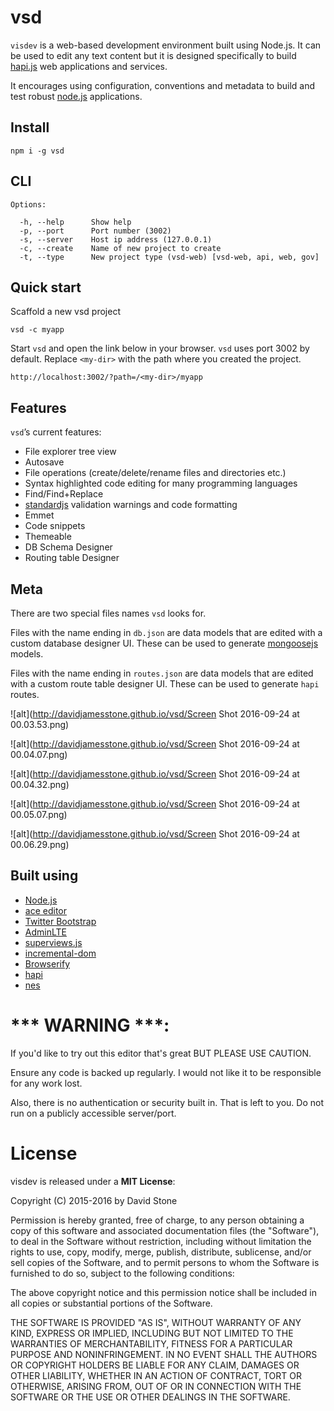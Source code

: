# vsd

`visdev` is a web-based development environment built using Node.js.
It can be used to edit any text content but it is designed specifically to build [hapi.js](http://hapijs.com) web applications and services.

It encourages using configuration, conventions and metadata to build and test robust [node.js](https://nodejs.org/) applications.

## Install
`npm i -g vsd`

## CLI
```
Options:

  -h, --help      Show help
  -p, --port      Port number (3002)
  -s, --server    Host ip address (127.0.0.1)
  -c, --create    Name of new project to create
  -t, --type      New project type (vsd-web) [vsd-web, api, web, gov]
```

## Quick start

Scaffold a new vsd project

`vsd -c myapp`

Start `vsd` and open the link below in your browser.
`vsd` uses port 3002 by default. 
Replace `<my-dir>` with the path where you created the project. 

`http://localhost:3002/?path=/<my-dir>/myapp`

## Features

`vsd`’s current features:

- File explorer tree view
- Autosave
- File operations (create/delete/rename files and directories etc.)
- Syntax highlighted code editing for many programming languages
- Find/Find+Replace
- [standardjs](standardjs.com) validation warnings and code formatting
- Emmet
- Code snippets
- Themeable
- DB Schema Designer
- Routing table Designer


## Meta

There are two special files names `vsd` looks for. 

Files with the name ending in `db.json` are data models that are edited with a custom database designer UI.
These can be used to generate [mongoosejs](http://mongoosejs.com/) models.

Files with the name ending in `routes.json` are data models that are edited with a custom route table designer UI.
These can be used to generate `hapi` routes.

![alt](http://davidjamesstone.github.io/vsd/Screen Shot 2016-09-24 at 00.03.53.png)

![alt](http://davidjamesstone.github.io/vsd/Screen Shot 2016-09-24 at 00.04.07.png)

![alt](http://davidjamesstone.github.io/vsd/Screen Shot 2016-09-24 at 00.04.32.png)

![alt](http://davidjamesstone.github.io/vsd/Screen Shot 2016-09-24 at 00.05.07.png)

![alt](http://davidjamesstone.github.io/vsd/Screen Shot 2016-09-24 at 00.06.29.png)

## Built using

- [Node.js](https://github.com/joyent/node)
- [ace editor](https://github.com/ajaxorg/ace)
- [Twitter Bootstrap](https://github.com/twbs/bootstrap)
- [AdminLTE](https://almsaeedstudio.com/themes/AdminLTE/index2.html)
- [superviews.js](https://github.com/davidjamesstone/superviews.js)
- [incremental-dom](http://google.github.io/incremental-dom)
- [Browserify](https://github.com/substack/node-browserify)
- [hapi](https://github.com/hapijs/hapi)
- [nes](https://github.com/hapijs/nes)

*** WARNING ***:
================
If you'd like to try out this editor that's great BUT PLEASE USE CAUTION.

Ensure any code is backed up regularly.
I would not like it to be responsible for any work lost.

Also, there is no authentication or security built in. That is left to you. Do not run on a publicly accessible server/port.

License
=======

visdev is released under a **MIT License**:

Copyright (C) 2015-2016 by David Stone

Permission is hereby granted, free of charge, to any person obtaining a copy
of this software and associated documentation files (the "Software"), to deal
in the Software without restriction, including without limitation the rights
to use, copy, modify, merge, publish, distribute, sublicense, and/or sell
copies of the Software, and to permit persons to whom the Software is
furnished to do so, subject to the following conditions:

The above copyright notice and this permission notice shall be included in
all copies or substantial portions of the Software.

THE SOFTWARE IS PROVIDED "AS IS", WITHOUT WARRANTY OF ANY KIND, EXPRESS OR
IMPLIED, INCLUDING BUT NOT LIMITED TO THE WARRANTIES OF MERCHANTABILITY,
FITNESS FOR A PARTICULAR PURPOSE AND NONINFRINGEMENT. IN NO EVENT SHALL THE
AUTHORS OR COPYRIGHT HOLDERS BE LIABLE FOR ANY CLAIM, DAMAGES OR OTHER
LIABILITY, WHETHER IN AN ACTION OF CONTRACT, TORT OR OTHERWISE, ARISING FROM,
OUT OF OR IN CONNECTION WITH THE SOFTWARE OR THE USE OR OTHER DEALINGS IN
THE SOFTWARE.
